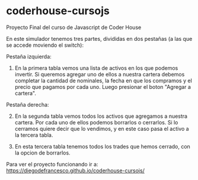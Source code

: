 # coderhouse-cursojs
Proyecto Final del curso de Javascript de Coder House

En este simulador tenemos tres partes, divididas en dos pestañas (a las que se accede moviendo el switch):

Pestaña izquierda:

   1. En la primera tabla vemos una lista de activos en los que podemos invertir. Si queremos agregar uno de ellos a nuestra cartera debemos completar la cantidad de nominales, la fecha en que los compramos y el precio que pagamos por cada uno. Luego presionar el boton "Agregar a cartera".

Pestaña derecha:

   2. En la segunda tabla vemos todos los activos que agregamos a nuestra cartera. Por cada uno de ellos podemos borrarlos o cerrarlos. Si lo cerramos quiere decir que lo vendimos, y en este caso pasa el activo a la tercera tabla.

   3. En esta tercera tabla tenemos todos los trades que hemos cerrado, con la opcion de borrarlos.

Para ver el proyecto funcionando ir a: https://diegodefrancesco.github.io/coderhouse-cursojs/
